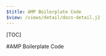 ```yaml
---
$title: AMP Boilerplate Code
$view: /views/detail/docs-detail.j2
---
```


[TOC]

#AMP Boilerplate Code
